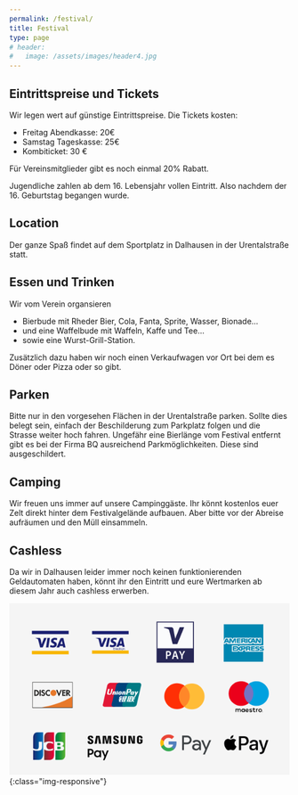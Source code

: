 ```yaml
---
permalink: /festival/
title: Festival
type: page
# header:
#   image: /assets/images/header4.jpg
---
```


<!-- ![Logo]({{site.url}}{{site.baseurl}}/assets/images/logo_vermuku.png) -->

<!-- Download folgt, wenn die Zeiten fest stehen. -->


## Eintrittspreise und Tickets

Wir legen wert auf günstige Eintrittspreise. Die Tickets kosten:
- Freitag Abendkasse: 20€
- Samstag Tageskasse: 25€
- Kombiticket: 30 €

Für Vereinsmitglieder gibt es noch einmal 20% Rabatt.

Jugendliche zahlen ab dem 16. Lebensjahr vollen Eintritt. Also nachdem der 16. Geburtstag begangen wurde.

<!-- Auch wenn es auf jeden Fall genügend Tageskasse gibt, hier ein Link zu unserem Ticket-Partner zum Vorverkauf:  -->

<!-- <a href='https://www.ticketino.com/de/Event/T-Mania-Open-Air-Festival/95589'><img src="http://cockpitv2.ticketino.com/imagesnew/de/button_kaufen_02.png" alt="Tickets bei TICKETINO" border="0"/> </a> -->

<!-- Es gibt nur Tickets an der Tageskasse. Ein Online Vorverkauf findet nicht statt. Die Gebühren und das Port können wir uns sparen und statt dessen ein Bier mehr trinken. Es kommt jeder rein, versprochen. -->

## Location

Der ganze Spaß findet auf dem Sportplatz in Dalhausen in der Urentalstraße statt. 


## Essen und Trinken

Wir vom Verein organsieren
- Bierbude mit Rheder Bier, Cola, Fanta, Sprite, Wasser, Bionade...
- und eine Waffelbude mit Waffeln, Kaffe und Tee...
- sowie eine Wurst-Grill-Station.

Zusätzlich dazu haben wir noch einen Verkaufwagen vor Ort bei dem es Döner oder Pizza oder so gibt.

## Parken

Bitte nur in den vorgesehen Flächen in der Urentalstraße parken. Sollte dies belegt sein, einfach der Beschilderung zum Parkplatz folgen und die Strasse weiter hoch fahren. Ungefähr eine Bierlänge vom Festival entfernt gibt es bei der Firma BQ ausreichend Parkmöglichkeiten. Diese sind ausgeschildert.

## Camping

Wir freuen uns immer auf unsere Campinggäste. Ihr könnt kostenlos euer Zelt direkt hinter dem Festivalgelände aufbauen. Aber bitte vor der Abreise aufräumen und den Müll einsammeln.

## Cashless 

Da wir in Dalhausen leider immer noch keinen funktionierenden Geldautomaten haben, könnt ihr den Eintritt und eure Wertmarken ab diesem Jahr auch cashless erwerben.

![cashless](/assets/images/cashless.png){:class="img-responsive"}